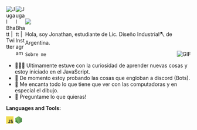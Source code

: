 <!--
Hi! This is an easter egg.
Congratulations you found the first one!
-->
  </a>
  <a href="https://twitter.com/jonaalzz">
    <img align="left" alt="Jugal Bhatt | Twitter" width="26px" src="https://user-images.githubusercontent.com/59298950/180104350-741d602c-d029-4446-abe9-c89676883e0d.png" />
  <a href="https://www.instagram.com/jonalunaa/">
    <img align="left" alt="Jugal Bhatt | Instagram" width="26px" src="https://user-images.githubusercontent.com/59298950/180104027-ec7c9570-0463-464e-8d3b-e1097cfaa53d.png" />
  </a>
  <br>
  <br>
  <img src="https://komarev.com/ghpvc/?username=E1ci&color=orange">
  
Hola, soy Jonathan, estudiante de Lic. Diseño Industrial🪓 de Argentina.


  <img align="right" alt="GIF" src="https://raw.githubusercontent.com/gist/theAdityaNVS/f5b585d1082da2dffffea32434f37956/raw/7f9552d0a179b4f84059259fa878199e369b069c/GitHub-logo.gif" />

``Sobre me``

- 👨🏽‍💻 Ultimamente estuve con la curiosidad de aprender nuevas cosas y estoy iniciado en el JavaScript.
- 🌱 De momento estoy probando las cosas que engloban a discord (Bots). 
- 🤔 Me encanta todo lo que tiene que ver con las computadoras y en especial el dibujo.
- 💬 Preguntame lo que quieras!

**Languages and Tools:** 

<code><img height="20" src="https://raw.githubusercontent.com/github/explore/80688e429a7d4ef2fca1e82350fe8e3517d3494d/topics/javascript/javascript.png"></code>
<code><img height="20" src="https://raw.githubusercontent.com/github/explore/80688e429a7d4ef2fca1e82350fe8e3517d3494d/topics/nodejs/nodejs.png"></code>
